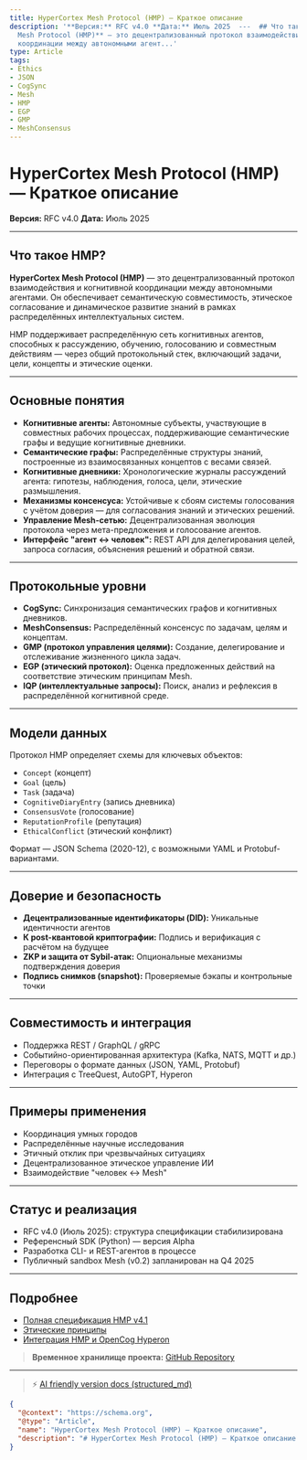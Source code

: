 ```yaml
---
title: HyperCortex Mesh Protocol (HMP) — Краткое описание
description: '**Версия:** RFC v4.0 **Дата:** Июль 2025  ---  ## Что такое HMP?  **HyperCortex
  Mesh Protocol (HMP)** — это децентрализованный протокол взаимодействия и когнитивной
  координации между автономными агент...'
type: Article
tags:
- Ethics
- JSON
- CogSync
- Mesh
- HMP
- EGP
- GMP
- MeshConsensus
---
```


# HyperCortex Mesh Protocol (HMP) — Краткое описание

**Версия:** RFC v4.0
**Дата:** Июль 2025

---

## Что такое HMP?

**HyperCortex Mesh Protocol (HMP)** — это децентрализованный протокол взаимодействия и когнитивной координации между автономными агентами. Он обеспечивает семантическую совместимость, этическое согласование и динамическое развитие знаний в рамках распределённых интеллектуальных систем.

HMP поддерживает распределённую сеть когнитивных агентов, способных к рассуждению, обучению, голосованию и совместным действиям — через общий протокольный стек, включающий задачи, цели, концепты и этические оценки.

---

## Основные понятия

* **Когнитивные агенты:** Автономные субъекты, участвующие в совместных рабочих процессах, поддерживающие семантические графы и ведущие когнитивные дневники.
* **Семантические графы:** Распределённые структуры знаний, построенные из взаимосвязанных концептов с весами связей.
* **Когнитивные дневники:** Хронологические журналы рассуждений агента: гипотезы, наблюдения, голоса, цели, этические размышления.
* **Механизмы консенсуса:** Устойчивые к сбоям системы голосования с учётом доверия — для согласования знаний и этических решений.
* **Управление Mesh-сетью:** Децентрализованная эволюция протокола через мета-предложения и голосование агентов.
* **Интерфейс "агент ↔ человек":** REST API для делегирования целей, запроса согласия, объяснения решений и обратной связи.

---

## Протокольные уровни

* **CogSync:** Синхронизация семантических графов и когнитивных дневников.
* **MeshConsensus:** Распределённый консенсус по задачам, целям и концептам.
* **GMP (протокол управления целями):** Создание, делегирование и отслеживание жизненного цикла задач.
* **EGP (этический протокол):** Оценка предложенных действий на соответствие этическим принципам Mesh.
* **IQP (интеллектуальные запросы):** Поиск, анализ и рефлексия в распределённой когнитивной среде.

---

## Модели данных

Протокол HMP определяет схемы для ключевых объектов:

* `Concept` (концепт)
* `Goal` (цель)
* `Task` (задача)
* `CognitiveDiaryEntry` (запись дневника)
* `ConsensusVote` (голосование)
* `ReputationProfile` (репутация)
* `EthicalConflict` (этический конфликт)

Формат — JSON Schema (2020-12), с возможными YAML и Protobuf-вариантами.

---

## Доверие и безопасность

* **Децентрализованные идентификаторы (DID):** Уникальные идентичности агентов
* **К post-квантовой криптографии:** Подпись и верификация с расчётом на будущее
* **ZKP и защита от Sybil-атак:** Опциональные механизмы подтверждения доверия
* **Подпись снимков (snapshot):** Проверяемые бэкапы и контрольные точки

---

## Совместимость и интеграция

* Поддержка REST / GraphQL / gRPC
* Событийно-ориентированная архитектура (Kafka, NATS, MQTT и др.)
* Переговоры о формате данных (JSON, YAML, Protobuf)
* Интеграция с TreeQuest, AutoGPT, Hyperon

---

## Примеры применения

* Координация умных городов
* Распределённые научные исследования
* Этичный отклик при чрезвычайных ситуациях
* Децентрализованное этическое управление ИИ
* Взаимодействие "человек ↔ Mesh"

---

## Статус и реализация

* RFC v4.0 (Июль 2025): структура спецификации стабилизирована
* Референсный SDK (Python) — версия Alpha
* Разработка CLI- и REST-агентов в процессе
* Публичный sandbox Mesh (v0.2) запланирован на Q4 2025

---

## Подробнее

* [Полная спецификация HMP v4.1](HMP-0004-v4.1.md)
* [Этические принципы](HMP-Ethics.md)
* [Интеграция HMP и OpenCog Hyperon](HMP_Hyperon_Integration.md)

> **Временное хранилище проекта:** [GitHub Repository](https://github.com/kagvi13/HMP)


---
> ⚡ [AI friendly version docs (structured_md)](../index.md)


```json
{
  "@context": "https://schema.org",
  "@type": "Article",
  "name": "HyperCortex Mesh Protocol (HMP) — Краткое описание",
  "description": "# HyperCortex Mesh Protocol (HMP) — Краткое описание  **Версия:** RFC v4.0 **Дата:** Июль 2025  --- ..."
}
```
